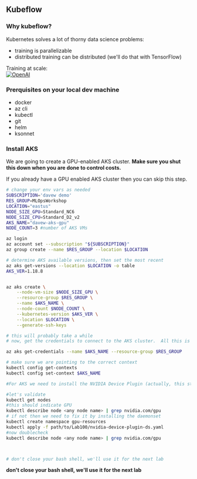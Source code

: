 ## Kubeflow 

### Why kubeflow?

Kubernetes solves a lot of thorny data science problems:
* training is parallelizable
* distributed training can be distributed (we'll do that with TensorFlow)

Training at scale:  
<a href="https://www.youtube.com/watch?v=v4N3Krzb8Eg">![OpenAI](./thumbnail.png)</a>

### Prerquisites on your local dev machine

* docker
* az cli
* kubectl
* git
* helm
* ksonnet

### Install AKS

We are going to create a GPU-enabled AKS cluster.  **Make sure you shut this down when you are done to control costs.**

If you already have a GPU enabled AKS cluster then you can skip this step.  

```bash
# change your env vars as needed
SUBSCRIPTION='davew demo'
RES_GROUP=MLOpsWorkshop
LOCATION="eastus"
NODE_SIZE_GPU=Standard_NC6
NODE_SIZE_CPU=Standard_D2_v2
AKS_NAME="davew-aks-gpu" 
NODE_COUNT=3 #number of AKS VMs

az login
az account set --subscription "${SUBSCRIPTION}"
az group create --name $RES_GROUP --location $LOCATION

# determine AKS available versions, then set the most recent
az aks get-versions --location $LOCATION -o table
AKS_VER=1.18.8 


az aks create \
    --node-vm-size $NODE_SIZE_GPU \
    --resource-group $RES_GROUP \
    --name $AKS_NAME \
    --node-count $NODE_COUNT \
    --kubernetes-version $AKS_VER \
    --location $LOCATION \
    --generate-ssh-keys

# this will probably take a while
# now, get the credentials to connect to the AKS cluster.  All this is really is the entry for the kubeconfig file

az aks get-credentials --name $AKS_NAME --resource-group $RES_GROUP

# make sure we are pointing to the correct context
kubectl config get-contexts
kubectl config set-context $AKS_NAME

#For AKS we need to install the NVIDIA Device Plugin (actually, this step should not be needed anymore)

#let's validate
kubectl get nodes
#this should indicate GPU
kubectl describe node <any node name> | grep nvidia.com/gpu
# if not then we need to fix it by installing the daemonset
kubectl create namespace gpu-resources
kubectl apply -f path/to/Lab100/nvidia-device-plugin-ds.yaml
#now doublecheck
kubectl describe node <any node name> | grep nvidia.com/gpu



# don't close your bash shell, we'll use it for the next lab
```

**don't close your bash shell, we'll use it for the next lab**
